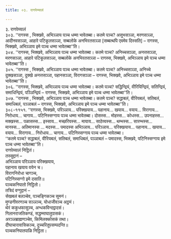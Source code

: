 ```yaml
---
title: ०३. रागपेय्यालं

---
```

३. रागपेय्यालं  
३०३. ‘‘रागस्स , भिक्खवे, अभिञ्‍ञाय पञ्‍च धम्मा भावेतब्बा। कतमे पञ्‍च? असुभसञ्‍ञा, मरणसञ्‍ञा, आदीनवसञ्‍ञा, आहारे पटिकूलसञ्‍ञा, सब्बलोके अनभिरतसञ्‍ञा [सब्बत्थपि एवमेव दिस्सति] – रागस्स, भिक्खवे, अभिञ्‍ञाय इमे पञ्‍च धम्मा भावेतब्बा’’ति।  
३०४. ‘‘रागस्स, भिक्खवे, अभिञ्‍ञाय पञ्‍च धम्मा भावेतब्बा। कतमे पञ्‍च? अनिच्‍चसञ्‍ञा, अनत्तसञ्‍ञा, मरणसञ्‍ञा, आहारे पटिकूलसञ्‍ञा, सब्बलोके अनभिरतसञ्‍ञा – रागस्स, भिक्खवे, अभिञ्‍ञाय इमे पञ्‍च धम्मा भावेतब्बा’’ति।  
३०५. ‘‘रागस्स , भिक्खवे, अभिञ्‍ञाय पञ्‍च धम्मा भावेतब्बा। कतमे पञ्‍च? अनिच्‍चसञ्‍ञा, अनिच्‍चे दुक्खसञ्‍ञा, दुक्खे अनत्तसञ्‍ञा, पहानसञ्‍ञा, विरागसञ्‍ञा – रागस्स, भिक्खवे, अभिञ्‍ञाय इमे पञ्‍च धम्मा भावेतब्बा’’ति।  
३०६. ‘‘रागस्स, भिक्खवे, अभिञ्‍ञाय पञ्‍च धम्मा भावेतब्बा। कतमे पञ्‍च? सद्धिन्द्रियं, वीरियिन्द्रियं, सतिन्द्रियं, समाधिन्द्रियं, पञ्‍ञिन्द्रियं – रागस्स, भिक्खवे, अभिञ्‍ञाय इमे पञ्‍च धम्मा भावेतब्बा’’ति।  
३०७. ‘‘रागस्स , भिक्खवे, अभिञ्‍ञाय पञ्‍च धम्मा भावेतब्बा। कतमे पञ्‍च? सद्धाबलं, वीरियबलं, सतिबलं, समाधिबलं, पञ्‍ञाबलं – रागस्स, भिक्खवे, अभिञ्‍ञाय इमे पञ्‍च धम्मा भावेतब्बा’’ति।  
३०८-११५१. ‘‘रागस्स, भिक्खवे, परिञ्‍ञाय… परिक्खयाय… पहानाय… खयाय… वयाय… विरागाय… निरोधाय… चागाय… पटिनिस्सग्गाय पञ्‍च धम्मा भावेतब्बा। दोसस्स… मोहस्स… कोधस्स… उपनाहस्स… मक्खस्स… पळासस्स… इस्साय… मच्छरियस्स… मायाय… साठेय्यस्स… थम्भस्स… सारम्भस्स… मानस्स… अतिमानस्स … मदस्स… पमादस्स अभिञ्‍ञाय… परिञ्‍ञाय… परिक्खयाय… पहानाय… खयाय… वयाय… विरागाय… निरोधाय… चागाय… पटिनिस्सग्गाय पञ्‍च धम्मा भावेतब्बा।  
‘‘कतमे पञ्‍च? सद्धाबलं, वीरियबलं, सतिबलं, समाधिबलं, पञ्‍ञाबलं – पमादस्स, भिक्खवे, पटिनिस्सग्गाय इमे पञ्‍च धम्मा भावेतब्बा’’ति।  
रागपेय्यालं निट्ठितं।  
तस्सुद्दानं –  
अभिञ्‍ञाय परिञ्‍ञाय परिक्खयाय,  
पहानाय खयाय वयेन च।  
विरागनिरोधा चागञ्‍च,  
पटिनिस्सग्गो इमे दसाति॥  
पञ्‍चकनिपातो निट्ठितो।  
तत्रिदं वग्गुद्दानं –  
सेखबलं बलञ्‍चेव, पञ्‍चङ्गिकञ्‍च सुमनं।  
मुण्डनीवरणञ्‍च सञ्‍ञञ्‍च, योधाजीवञ्‍च अट्ठमं।  
थेरं ककुधफासुञ्‍च, अन्धकविन्दद्वादसं।  
गिलानराजतिकण्डं, सद्धम्माघातुपासकं।  
अरञ्‍ञब्राह्मणञ्‍चेव, किमिलक्‍कोसकं तथा।  
दीघाचारावासिकञ्‍च, दुच्‍चरितूपसम्पदन्ति॥  
पञ्‍चकनिपातपाळि निट्ठिता।  